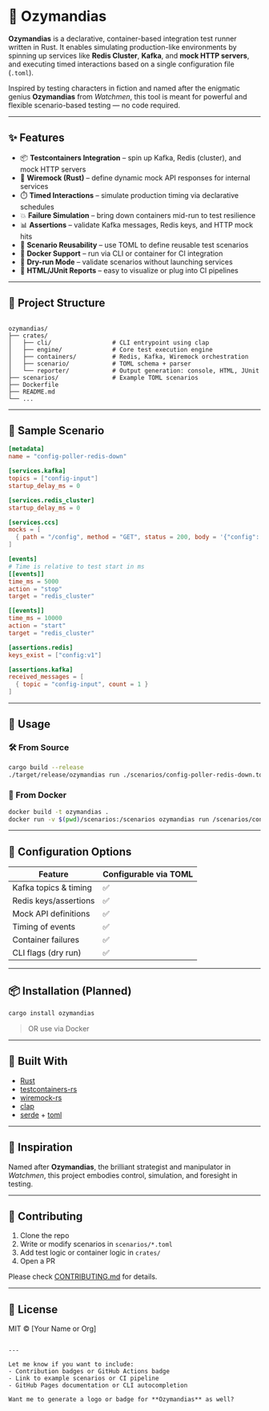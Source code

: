 # 🧪 Ozymandias

**Ozymandias** is a declarative, container-based integration test runner written in Rust. It enables simulating production-like environments by spinning up services like **Redis Cluster**, **Kafka**, and **mock HTTP servers**, and executing timed interactions based on a single configuration file (`.toml`).

Inspired by testing characters in fiction and named after the enigmatic genius **Ozymandias** from *Watchmen*, this tool is meant for powerful and flexible scenario-based testing — no code required.

---

## ✨ Features

- 📦 **Testcontainers Integration** – spin up Kafka, Redis (cluster), and mock HTTP servers
- 🧪 **Wiremock (Rust)** – define dynamic mock API responses for internal services
- ⏱️ **Timed Interactions** – simulate production timing via declarative schedules
- 💥 **Failure Simulation** – bring down containers mid-run to test resilience
- 📊 **Assertions** – validate Kafka messages, Redis keys, and HTTP mock hits
- 🔄 **Scenario Reusability** – use TOML to define reusable test scenarios
- 📁 **Docker Support** – run via CLI or container for CI integration
- 📝 **Dry-run Mode** – validate scenarios without launching services
- 📜 **HTML/JUnit Reports** – easy to visualize or plug into CI pipelines

---

## 📐 Project Structure

```

ozymandias/
├── crates/
│   ├── cli/                 # CLI entrypoint using clap
│   ├── engine/              # Core test execution engine
│   ├── containers/          # Redis, Kafka, Wiremock orchestration
│   ├── scenario/            # TOML schema + parser
│   └── reporter/            # Output generation: console, HTML, JUnit
├── scenarios/               # Example TOML scenarios
├── Dockerfile
├── README.md
└── ...

```

---

## 🧪 Sample Scenario

```toml
[metadata]
name = "config-poller-redis-down"

[services.kafka]
topics = ["config-input"]
startup_delay_ms = 0

[services.redis_cluster]
startup_delay_ms = 0

[services.ccs]
mocks = [
  { path = "/config", method = "GET", status = 200, body = '{"config": "v1"}' }
]

[events]
# Time is relative to test start in ms
[[events]]
time_ms = 5000
action = "stop"
target = "redis_cluster"

[[events]]
time_ms = 10000
action = "start"
target = "redis_cluster"

[assertions.redis]
keys_exist = ["config:v1"]

[assertions.kafka]
received_messages = [
  { topic = "config-input", count = 1 }
]
```

---

## 🚀 Usage

### 🛠️ From Source

```bash
cargo build --release
./target/release/ozymandias run ./scenarios/config-poller-redis-down.toml
```

### 🐳 From Docker

```bash
docker build -t ozymandias .
docker run -v $(pwd)/scenarios:/scenarios ozymandias run /scenarios/config-poller-redis-down.toml
```

---

## 🔧 Configuration Options

| Feature               | Configurable via TOML |
| --------------------- | --------------------- |
| Kafka topics & timing | ✅                     |
| Redis keys/assertions | ✅                     |
| Mock API definitions  | ✅                     |
| Timing of events      | ✅                     |
| Container failures    | ✅                     |
| CLI flags (dry run)   | ✅                     |

---

## 📦 Installation (Planned)

```bash
cargo install ozymandias
```

> OR use via Docker

---

## 🧱 Built With

* [Rust](https://www.rust-lang.org/)
* [testcontainers-rs](https://crates.io/crates/testcontainers)
* [wiremock-rs](https://crates.io/crates/wiremock)
* [clap](https://crates.io/crates/clap)
* [serde](https://crates.io/crates/serde) + [toml](https://crates.io/crates/toml)

---

## 🧠 Inspiration

Named after **Ozymandias**, the brilliant strategist and manipulator in *Watchmen*, this project embodies control, simulation, and foresight in testing.

---

## 👥 Contributing

1. Clone the repo
2. Write or modify scenarios in `scenarios/*.toml`
3. Add test logic or container logic in `crates/`
4. Open a PR

Please check [CONTRIBUTING.md](CONTRIBUTING.md) for details.

---

## 📄 License

MIT © \[Your Name or Org]

```

---

Let me know if you want to include:
- Contribution badges or GitHub Actions badge
- Link to example scenarios or CI pipeline
- GitHub Pages documentation or CLI autocompletion

Want me to generate a logo or badge for **Ozymandias** as well?
```